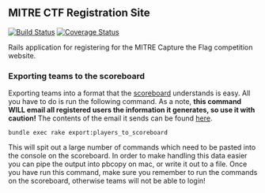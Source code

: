 MITRE CTF Registration Site
---------------------------

[![Build Status](https://travis-ci.org/mitre-cyber-academy/registration-app.svg?branch=master)](https://travis-ci.org/mitre-cyber-academy/registration-app)
[![Coverage Status](https://coveralls.io/repos/github/mitre-cyber-academy/registration-app/badge.svg?branch=master)](https://coveralls.io/github/mitre-cyber-academy/registration-app?branch=master)

Rails application for registering for the MITRE Capture the Flag competition website.

### Exporting teams to the scoreboard

Exporting teams into a format that the [scoreboard](https://github.com/mitre-cyber-academy/ctf-scoreboard) understands is easy. All you have to do is run the following command. As a note, **this command WILL email all registered users the information it generates, so use it with caution!** The contents of the email it sends can be found [here](https://github.com/mitre-cyber-academy/registration-app/blob/master/app/views/user_mailer/send_credentials.html.haml).

    bundle exec rake export:players_to_scoreboard

This will spit out a large number of commands which need to be pasted into the console on the scoreboard. In order to make handling this data easier you can pipe the output into pbcopy on mac, or write it out to a file. Once you have run this command, make sure you remember to run the commands on the scoreboard, otherwise teams will not be able to login!